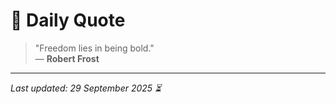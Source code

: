 # 📜 Daily Quote

> "Freedom lies in being bold."  
> — **Robert Frost**

---

_Last updated: 29 September 2025 ⏳_
